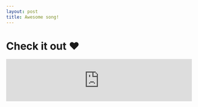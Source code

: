 ```yaml
---
layout: post
title: Awesome song!
---
```


# Check it out ❤️
<iframe src="https://tools.applemusic.com/embed/v1/song/1328554971?country=us&itscg=30200&itsct=afftoolset_1" height="115px" width="100%" frameborder="0"></iframe>
